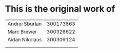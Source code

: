 # This is the original work of 


|   |   |
|---|---|
|Andrei Sburlan|300173863|
|Marc Brewer|300326622|
|Aidan Nikolaus|300309124|
|   |   |
|   |   |
